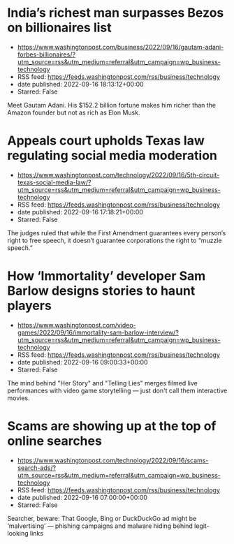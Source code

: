 # India’s richest man surpasses Bezos on billionaires list
 - https://www.washingtonpost.com/business/2022/09/16/gautam-adani-forbes-billionaires/?utm_source=rss&utm_medium=referral&utm_campaign=wp_business-technology
 - RSS feed: https://feeds.washingtonpost.com/rss/business/technology
 - date published: 2022-09-16 18:13:12+00:00
 - Starred: False

Meet Gautam Adani. His $152.2 billion fortune makes him richer than the Amazon founder but not as rich as Elon Musk.

# Appeals court upholds Texas law regulating social media moderation
 - https://www.washingtonpost.com/technology/2022/09/16/5th-circuit-texas-social-media-law/?utm_source=rss&utm_medium=referral&utm_campaign=wp_business-technology
 - RSS feed: https://feeds.washingtonpost.com/rss/business/technology
 - date published: 2022-09-16 17:18:21+00:00
 - Starred: False

The judges ruled that while the First Amendment guarantees every person’s right to free speech, it doesn’t guarantee corporations the right to “muzzle speech.”

# How ‘Immortality’ developer Sam Barlow designs stories to haunt players
 - https://www.washingtonpost.com/video-games/2022/09/16/immortality-sam-barlow-interview/?utm_source=rss&utm_medium=referral&utm_campaign=wp_business-technology
 - RSS feed: https://feeds.washingtonpost.com/rss/business/technology
 - date published: 2022-09-16 09:00:33+00:00
 - Starred: False

The mind behind "Her Story" and "Telling Lies" merges filmed live performances with video game storytelling — just don't call them interactive movies.

# Scams are showing up at the top of online searches
 - https://www.washingtonpost.com/technology/2022/09/16/scams-search-ads/?utm_source=rss&utm_medium=referral&utm_campaign=wp_business-technology
 - RSS feed: https://feeds.washingtonpost.com/rss/business/technology
 - date published: 2022-09-16 07:00:00+00:00
 - Starred: False

Searcher, beware: That Google, Bing or DuckDuckGo ad might be ‘malvertising’ — phishing campaigns and malware hiding behind legit-looking links
